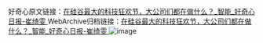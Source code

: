 好奇心原文链接：[在硅谷最大的科技狂欢节，大公司们都在做什么？_智能_好奇心日报-崔绮雯 ](https://www.qdaily.com/articles/9739.html)
WebArchive归档链接：[在硅谷最大的科技狂欢节，大公司们都在做什么？_智能_好奇心日报-崔绮雯 ](http://web.archive.org/web/20180123202837/http://www.qdaily.com:80/articles/9739.html)
![image](http://ww3.sinaimg.cn/large/007d5XDply1g3vggeti1uj30u0af51ky)
